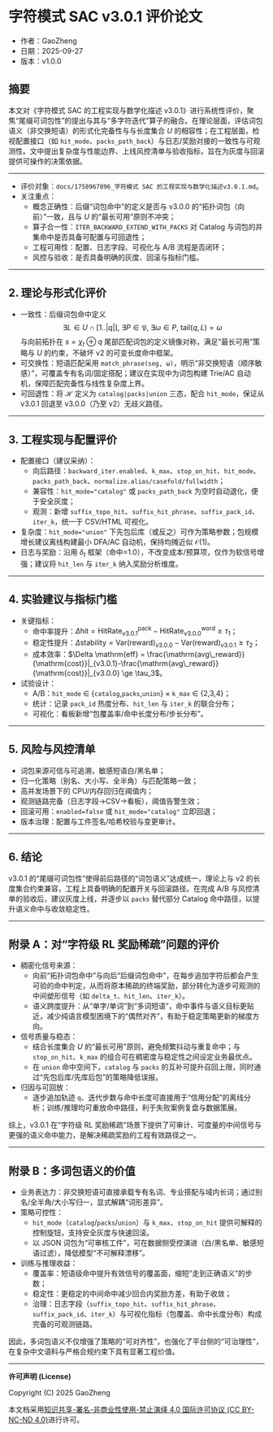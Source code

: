 ﻿# 字符模式 SAC v3.0.1 评价论文

- 作者：GaoZheng
- 日期：2025-09-27
- 版本：v1.0.0

## 摘要
本文对《字符模式 SAC 的工程实现与数学化描述 v3.0.1》进行系统性评价，聚焦“尾缀可词包性”的提出与其与“多字符迭代”算子的融合。在理论层面，评估词包语义（非交换短语）的形式化完备性与与长度集合 $U$ 的相容性；在工程层面，检视配置接口（如 `hit_mode`、`packs_path_back`）与日志/奖励对接的一致性与可观测性。文中提出复杂度与性能边界、上线风控清单与验收指标，旨在为灰度与回滚提供可操作的决策依据。

---

- 评价对象：`docs/1758967896_字符模式 SAC 的工程实现与数学化描述v3.0.1.md`。
- 关注重点：
  - 概念正确性：后缀“词包命中”的定义是否与 v3.0.0 的“拓扑词包（向前）”一致，且与 $U$ 的“最长可用”原则不冲突；
  - 算子合一性：`ITER_BACKWARD_EXTEND_WITH_PACKS` 对 Catalog 与词包的并集命中是否具备可配置与可回退性；
  - 工程可用性：配置、日志字段、可视化与 A/B 流程是否闭环；
  - 风控与验收：是否具备明确的灰度、回滚与指标门槛。

---

## 2. 理论与形式化评价

- 一致性：后缀词包命中定义
  $$\exists L\in U\cap[1..|q|],\ \exists P\in\mathfrak{P},\ \exists\omega\in P,\ \mathrm{tail}(q,L)=\omega$$
  与向前拓扑在 $s=\chi_t\oplus q$ 尾部匹配词包的定义镜像对称，满足“最长可用”策略与 $U$ 的约束，不破坏 v2 的可变长度命中框架。
- 可交换性：短语匹配采用 `match_phrase(seg, ω)`，明示“非交换短语（顺序敏感）”，可覆盖专有名词/固定搭配；建议在实现中为词包构建 Trie/AC 自动机，保障匹配完备性与线性复杂度上界。
- 可回退性：将 $\mathcal H$ 定义为 `catalog|packs|union` 三态，配合 `hit_mode`，保证从 v3.0.1 回退至 v3.0.0（乃至 v2）无歧义路径。

---

## 3. 工程实现与配置评价

- 配置接口（建议采纳）：
  - 向后路径：`backward_iter.enabled`、`k_max`、`stop_on_hit`、`hit_mode`、`packs_path_back`、`normalize.alias/casefold/fullwidth`；
  - 兼容性：`hit_mode="catalog"` 或 `packs_path_back` 为空时自动退化，便于安全灰度；
  - 观测：新增 `suffix_topo_hit`、`suffix_hit_phrase`、`suffix_pack_id`、`iter_k`，统一于 CSV/HTML 可视化。
- 复杂度：`hit_mode="union"` 下先包后库（或反之）可作为策略参数；包规模增长建议离线构建最小 DFA/AC 自动机，保持均摊近似 $\mathcal{O}(1)$。
- 日志与奖励：沿用 $\delta_t$ 框架（命中=1.0），不改变成本/预算项，仅作为软信号增强；建议将 `hit_len` 与 `iter_k` 纳入奖励分析维度。

---

## 4. 实验建议与指标门槛

- 关键指标：
  - 命中率提升：$\Delta \mathrm{hit} = \mathrm{HitRate}^{\text{pack}}_{v3.0.1}-\mathrm{HitRate}^{\text{word}}_{v3.0.0} \ge \tau_1$；
  - 稳定性提升：$\Delta \mathrm{stability} = \mathrm{Var}(\mathrm{reward})_{v3.0.0}-\mathrm{Var}(\mathrm{reward})_{v3.0.1} \ge \tau_2$；
  - 成本效率：$\Delta \mathrm{eff} = \frac{\mathrm{avg\_reward}}{\mathrm{cost}}|_{v3.0.1}-\frac{\mathrm{avg\_reward}}{\mathrm{cost}}|_{v3.0.0} \ge \tau_3$。
- 试验设计：
  - A/B：`hit_mode` ∈ {`catalog`,`packs`,`union`} × `k_max` ∈ {2,3,4}；
  - 统计：记录 `pack_id` 热度分布、`hit_len` 与 `iter_k` 的联合分布；
  - 可视化：看板新增“包覆盖率/命中长度分布/步长分布”。

---

## 5. 风险与风控清单

- 词包来源可信与可追溯，敏感短语白/黑名单；
- 归一化策略（别名、大小写、全半角）与匹配策略一致；
- 高并发场景下的 CPU/内存回归在阈值内；
- 观测链路完备（日志字段→CSV→看板），阈值告警生效；
- 回滚可用：`enabled=false` 或 `hit_mode="catalog"` 立即回退；
- 版本治理：配置与工件签名/哈希校验与变更审计。

---

## 6. 结论

v3.0.1 的“尾缀可词包性”使得前后路径的“词包语义”达成统一，理论上与 v2 的长度集合约束兼容，工程上具备明确的配置开关与回滚路径。在完成 A/B 与风控清单的验收后，建议灰度上线，并逐步以 `packs` 替代部分 Catalog 命中路径，以提升语义命中与收敛稳定性。

---

## 附录 A：对“字符级 RL 奖励稀疏”问题的评价

- 稠密化信号来源：
  - 向前“拓扑词包命中”与向后“后缀词包命中”，在每步追加字符后都会产生可验的命中判定，从而将原本稀疏的终端奖励，部分转化为逐步可观测的中间塑形信号（如 `delta_t`、`hit_len`、`iter_k`）。
  - 语义跨度提升：从“单字/单词”到“多词短语”，命中事件与语义目标更贴近，减少纯语言模型困境下的“偶然对齐”，有助于稳定策略更新的梯度方向。
- 信号质量与稳态：
  - 结合长度集合 $U$ 的“最长可用”原则，避免频繁抖动与重复命中；与 `stop_on_hit`、`k_max` 的组合可在稠密度与稳定性之间设定业务最优点。
  - 在 `union` 命中空间下，`catalog` 与 `packs` 的互补可提升召回上限，同时通过“先包后库/先库后包”的策略降低误报。
- 归因与可回放：
  - 逐步追加轨迹 `q`、迭代步数与命中长度可直接用于“信用分配”的离线分析；训练/推理均可重放命中路径，利于失败案例复盘与数据策展。

综上，v3.0.1 在“字符级 RL 奖励稀疏”场景下提供了可审计、可度量的中间信号与更强的语义命中能力，是解决稀疏奖励的工程有效路径之一。

---

## 附录 B：多词包语义的价值

- 业务表达力：非交换短语可直接承载专有名词、专业搭配与域内长词；通过别名/全半角/大小写归一，显式解耦“词形差异”。
- 策略可控性：
  - `hit_mode`（`catalog`/`packs`/`union`）与 `k_max`、`stop_on_hit` 提供可解释的控制旋钮，支持安全灰度与快速回滚。
  - 以 JSON 词包为“可审核工件”，可在数据侧受控演进（白/黑名单、敏感短语过滤），降低模型“不可解释漂移”。
- 训练与推理收益：
  - 覆盖率：短语级命中提升有效信号的覆盖面，缩短“走到正确语义”的步数；
  - 稳定性：更稳定的中间命中减少回合内奖励方差，有助于收敛；
  - 治理：日志字段（`suffix_topo_hit`、`suffix_hit_phrase`、`suffix_pack_id`、`iter_k`）与可视化指标（包覆盖、命中长度分布）构成完备的可观测链路。

因此，多词包语义不仅增强了策略的“可对齐性”，也强化了平台侧的“可治理性”，在复杂中文语料与严格合规约束下具有显著工程价值。

---

**许可声明 (License)**

Copyright (C) 2025 GaoZheng

本文档采用[知识共享-署名-非商业性使用-禁止演绎 4.0 国际许可协议 (CC BY-NC-ND 4.0)](https://creativecommons.org/licenses/by-nc-nd/4.0/deed.zh-Hans)进行许可。
